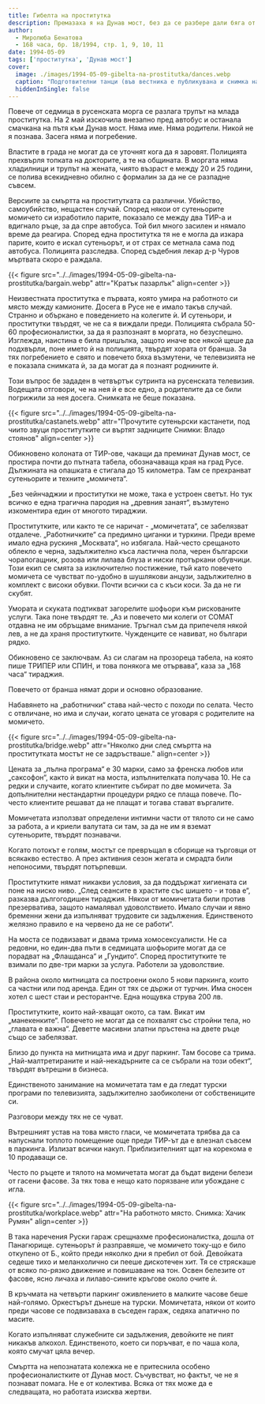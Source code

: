 ```yaml
---
title: Гибелта на проститутка
description: Премазаха я на Дунав мост, без да се разбере дали бяга от сеанс, или от живота. И до днес никой не знае името ѝ. Тя остава жестокия символ на занаята.
author: 
  - Миролюба Бенатова
  - 168 часа, бр. 18/1994, стр. 1, 9, 10, 11
date: 1994-05-09
tags: ['проститутка', 'Дунав мост']
cover:
  image: ./images/1994-05-09-gibelta-na-prostitutka/dances.webp
  caption: "Подготвителни танци (във вестника е публикувана и снимка на трупа)"
  hiddenInSingle: false
---
```


Повече от седмица в русенската морга се разлага трупът на млада проститутка. На 2 май изскочила внезапно пред автобус и останала смачкана на пътя към Дунав мост. Няма име. Няма родители. Никой не я познава. Засега няма и погребение.

Властите в града не могат да се уточнят кога да я заровят. Полицията прехвърля топката на докторите, а те на общината. В моргата няма хладилници и трупът на жената, чиято възраст е между 20 и 25 години, се полива всекидневно обилно с формалин за да не се разпадне съвсем.

Версиите за смъртта на проститутката са различни. Убийство, самоубийство, нещастен случай. Според някои от сутеньорите момичето си изработило парите, показало се между два ТИР-а и вдигнало ръце, за да спре автобуса. Той бил много засилен и нямало време да реагира. Според една проститутка тя не е могла да изкара парите, които е искал сутеньорът, и от страх се метнала сама под автобуса. Полицията разследва. Според съдебния лекар д-р Чуров мъртвата скоро е раждала.

{{< figure src="../../images/1994-05-09-gibelta-na-prostitutka/bargain.webp" attr="Кратък пазарлък" align=center >}}

Неизвестната проститутка е първата, която умира на работното си място между камионите. Досега в Русе не е имало такъв случай. Странно и объркано е поведението на колегите ѝ. И сутеньори, и проститутки твърдят, че не са я виждали преди. Полицията събрала 50-60 професионалистки, за да я разпознаят в моргата, но безуспешно. Изглежда, наистина е била пришълка, защото иначе все някой щеше да подхвърли, поне името ѝ на полицията, твърдят хората от бранша. За тях погребението е свято и повечето бяха възмутени, че телевизията не е показала снимката ѝ, за да могат да я познаят роднините ѝ.

Този въпрос бе зададен в четвъртък сутринта на русенската телевизия. Водещата отговори, че на нея ѝ е все едно, а родителите да се били погрижили за нея досега. Снимката не беше показана.

{{< figure src="../../images/1994-05-09-gibelta-na-prostitutka/castanets.webp" attr="Прочутите сутеньрски кастанети, под чиито звуци проститутките си въртят задниците Снимки: Владо стоянов" align=center >}}

Обикновено колоната от ТИР-ове, чакащи да преминат Дунав мост, се простира почти до пътната табела, обозначаваща края на град Русе. Дължината на опашката е стигала до 15 километра. Там се прехранват сутеньорите и техните „момичета“.

„Без чейнчаджии и проститутки не може, така е устроен светът. Но тук всичко е една трагична пародия на „древния занаят“, възмутено изкоментира един от многото тираджии.

Проститутките, или както те се наричат - „момичетата“, се забелязват отдалече. „Работничките“ са предимно циганки и туркини. Преди време имало една рускиня „Москвата“, но избягала. Най-често срещаното облекло е черна, задължително къса ластична пола, черен български чорапогащник, розова или лилава блуза и ниски протъркани обувчици. Този екип се смята за изключително постижение, тъй като повечето момичета се чувстват по-удобно в шушлякови анцузи, задължително в комплект с високи обувки. Почти всички са с къси коси. За да не ги скубят.

Умората и скуката подтикват загорелите шофьори към рискованите услуги. Така поне твърдят те. „Аз и повечето ми колеги от СОМАТ отдавна не им обръщаме внимание. Тръгнал съм да припечеля някой лев, а не да храня проститутките. Чужденците се навиват, но българи рядко.

Обикновено се заключвам. Аз си слагам на прозореца табела, на която пише ТРИПЕР или СПИН, и това понякога ме отървава“, каза за „168 часа“ тираджия.

Повечето от бранша нямат дори и основно образование.

Набавянето на „работнички“ става най-често с походи по селата. Често с отвличане, но има и случаи, когато цената се уговаря с родителите на момичето.

{{< figure src="../../images/1994-05-09-gibelta-na-prostitutka/bridge.webp" attr="Няколко дни след смъртта на проститутката мостът не се задръстваше." align=center >}}

Цената за „пълна програма“ е 30 марки, само за френска любов или „саксофон“, както ѝ викат на моста, изпълнителката получава 10. Не са редки и случаите, когато клиентите събират по две момичета. За допълнителни нестандартни процедури рядко се плаща повече. По-често клиентите решават да не плащат и тогава стават въргалите.

Момичетата използват определени интимни части от тялото си не само за работа, а и криели валутата си там, за да не им я вземат сутеньорите, твърдят познавачи.

Когато потокът е голям, мостът се превръщал в сборище на търговци от всякакво естество. А през активния сезон жегата и смрадта били непоносими, твърдят потърпевши.

Проститутките нямат никакви условия, за да поддържат хигиената си поне на ниско ниво. „След сеансите в храстите със шишето - и това е“, разказва дългогодишен тираджия. Някои от момичетата били против презерватива, защото намалявал удоволствието. Имало случаи и явно бременни жени да изпълняват трудовите си задължения. Единственото желязно правило е на червено да не се работи“.

На моста се подвизават и двама трима хомосексуалисти. Не са редовни, но един-два пъти в седмицата шофьорите могат да се порадват на „Флашданса“ и „Гундито“. Според проститутките те взимали по две-три марки за услуга. Работели за удоволствие.

В района около митницата са построени около 5 нови паркинга, които са частни или под аренда. Един от тях се държи от турчин. Има сносен хотел с шест стаи и ресторантче. Една нощувка струва 200 лв.

Проститутките, които най-хващат окото, са там. Викат им „манекенките“. Повечето не могат да се похвалят със стройни тела, но „главата е важна“. Деветте масивни златни пръстена на двете ръце също се забелязват.

Близо до пункта на митницата има и друг паркинг. Там босове са трима. „Най-малтретираните и най-некадърните са се събрали на този обект“, твърдят вътрешни в бизнеса.

Единственото занимание на момичетата там е да гледат турски програми по телевизията, задължително заобиколени от собствениците си. 

Разговори между тях не се чуват.

Вътрешният устав на това място гласи, че момичетата трябва да са напуснали топлото помещение още преди ТИР-ът да е влезнал съвсем в паркинга. Излизат всички накуп. Приблизителният щат на корекома е 10 продаващи се. 

Често по ръцете и тялото на момичетата могат да бъдат видени белези от гасени фасове. За тях това  е нещо като порязване или убождане с игла.

{{< figure src="../../images/1994-05-09-gibelta-na-prostitutka/workplace.webp" attr="На работното място. Снимка: Хачик Румян" align=center >}}

В така наречения Руски гараж срещнахме професионалистка, дошла от Панагюрище. сутеньорът ѝ разправяше, че момичето току-що е било откупено от Б., който преди няколко дни я пребил от бой. Девойката седеше тихо и меланхолично си пееше дискотечен хит. Тя се стряскаше от всяко по-рязко движение и повишаване на тон. Освен белезите от фасове, ясно личаха и лилаво-сините кръгове около очите ѝ.

В кръчмата на четвърти паркинг оживлението в малките часове беше най-голямо. Оркестърът дънеше на турски. Момичетата, някои от които преди часове се подвизаваха в съседен гараж, седяха апатично по масите.

Когато изпълняват служебните си задължения, девойките не пият никакъв алкохол. Единственото, което си поръчват, е по чаша кола, която смучат цяла вечер.

Смъртта на непознатата колежка не е притеснила особено професионалистките от Дунав мост. Съчувстват, но фактът, че не я познават помага. Не е от колектива. Всяка от тях може да е следващата, но работата изисква жертви.